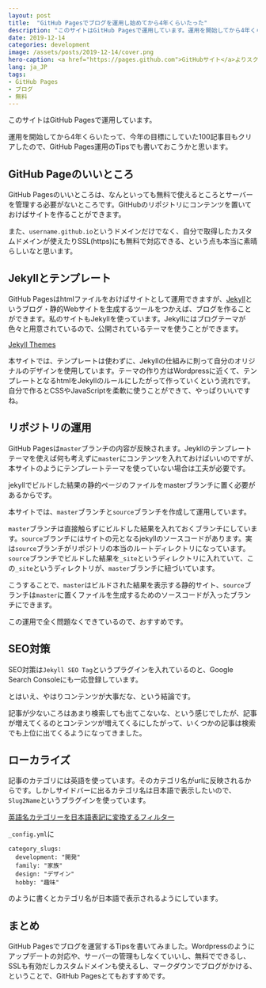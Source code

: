 ```yaml
---
layout: post
title:  "GitHub Pagesでブログを運用し始めてから4年くらいたった"
description: "このサイトはGitHub Pagesで運用しています。運用を開始してから4年くらいたって、今年の目標にしていた100記事目もクリアしたので、GitHub Pages運用のTipsでも書いておこうかと思います。"
date: 2019-12-14
categories: development
image: /assets/posts/2019-12-14/cover.png
hero-caption: <a href="https://pages.github.com">GitHubサイト</a>よりスクリーンショット
lang: ja_JP
tags:
- GitHub Pages
- ブログ
- 無料
---
```


このサイトはGitHub Pagesで運用しています。

運用を開始してから4年くらいたって、今年の目標にしていた100記事目もクリアしたので、GitHub Pages運用のTipsでも書いておこうかと思います。

## GitHub Pageのいいところ

GitHub Pagesのいいところは、なんといっても無料で使えるところとサーバーを管理する必要がないところです。GitHubのリポジトリにコンテンツを置いておけばサイトを作ることができます。

また、`username.github.io`というドメインだけでなく、自分で取得したカスタムドメインが使えたりSSL(https)にも無料で対応できる、という点も本当に素晴らしいなと思います。


## Jekyllとテンプレート
GitHub Pagesはhtmlファイルをおけばサイトとして運用できますが、[Jekyll](https://jekyllrb-ja.github.io)というブログ・静的Webサイトを生成するツールをつかえば、ブログを作ることができます。私のサイトもJekyllを使っています。Jekyllにはブログテーマが色々と用意されているので、公開されているテーマを使うことができます。

[Jekyll Themes](http://jekyllthemes.org)

本サイトでは、テンプレートは使わずに、Jekyllの仕組みに則って自分のオリジナルのデザインを使用しています。テーマの作り方はWordpressに近くて、テンプレートとなるhtmlをJekyllのルールにしたがって作っていくという流れです。自分で作るとCSSやJavaScriptを柔軟に使うことができて、やっぱりいいですね。

## リポジトリの運用

GitHub Pagesは`master`ブランチの内容が反映されます。Jeykllのテンプレートテーマを使えば何も考えずに`master`にコンテンツを入れておけばいいのですが、本サイトのようにテンプレートテーマを使っていない場合は工夫が必要です。

jekyllでビルドした結果の静的ページのファイルをmasterブランチに置く必要があるからです。

本サイトでは、`master`ブランチと`source`ブランチを作成して運用しています。

`master`ブランチは直接触らずにビルドした結果を入れておくブランチにしています。`source`ブランチにはサイトの元となるjekyllのソースコードがあります。実は`source`ブランチがリポジトリの本当のルートディレクトリになっています。`source`ブランチでビルドした結果を`_site`というディレクトリに入れていて、この`_site`というディレクトリが、`master`ブランチに紐づいています。

こうすることで、`master`はビルドされた結果を表示する静的サイト、`source`ブランチは`master`に置くファイルを生成するためのソースコードが入ったブランチにできます。

この運用で全く問題なくできているので、おすすめです。

## SEO対策

SEO対策は`Jekyll SEO Tag`というプラグインを入れているのと、Google Search Consoleにも一応登録しています。

とはいえ、やはりコンテンツが大事だな、という結論です。

記事が少ないころはあまり検索しても出てこないな、という感じでしたが、記事が増えてくるのとコンテンツが増えてくるにしたがって、いくつかの記事は検索でも上位に出てくるようになってきました。

## ローカライズ

記事のカテゴリには英語を使っています。そのカテゴリ名がurlに反映されるからです。しかしサイドバーに出るカテゴリ名は日本語で表示したいので、`Slug2Name`というプラグインを使っています。

[英語名カテゴリーを日本語表記に変換するフィルター](http://kerotaa.github.io/programming/2013/06/16/jekyll-category-slug-to-name-filter/)

`_config.yml`に

```
category_slugs:
  development: "開発"
  family: "家族"
  design: "デザイン"
  hobby: "趣味"
```

のように書くとカテゴリ名が日本語で表示されるようにしています。

## まとめ

GitHub Pagesでブログを運営するTipsを書いてみました。Wordpressのようにアップデートの対応や、サーバーの管理もしなくていいし、無料でできるし、SSLも有効だしカスタムドメインも使えるし、マークダウンでブログがかける、ということで、GitHub Pagesとてもおすすめです。